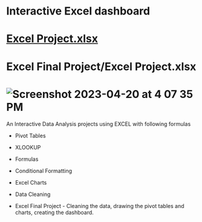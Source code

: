 # Interactive Excel dashboard

# [Excel Project.xlsx](https://github.com/JerushaJosine/Bootcamp_Project_Excel/files/11290611/Excel.Project.xlsx)

# Excel Final Project/Excel Project.xlsx


# ![Screenshot 2023-04-20 at 4 07 35 PM](https://user-images.githubusercontent.com/73361928/233488669-20e13267-815f-4914-bf12-559244b05bd1.png)



An Interactive Data Analysis projects using EXCEL with following formulas 


- Pivot Tables


- XLOOKUP


- Formulas


- Conditional Formatting


- Excel Charts


- Data Cleaning


- Excel Final Project  -  Cleaning the data, drawing the pivot tables and charts, creating the dashboard.




